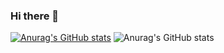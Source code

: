 ### Hi there 👋

<!--[![Anurag's GitHub stats](https://github-readme-stats.vercel.app/api?username=anuraghazra)](https://github.com/anuraghazra/github-readme-stats)
**juliamwangi123/juliamwangi123** is a ✨ _special_ ✨ repository because its `README.md` (this file) appears on your GitHub profile.

Here are some ideas to get you started:

- 🔭 I’m currently working on ...
- 🌱 I’m currently learning ...
- 👯 I’m looking to collaborate on ...
- 🤔 I’m looking for help with ...
- 💬 Ask me about ...
- 📫 How to reach me: ...
- 😄 Pronouns: ...
- ⚡ Fun fact: ...
-->

[![Anurag's GitHub stats](https://github-readme-stats.vercel.app/api?username=juliamwangi123)](https://github.com/anuraghazra/github-readme-stats)
![Anurag's GitHub stats](https://github-readme-stats.vercel.app/api?username=juliamwangi1233&show_icons=true&theme=radical)
